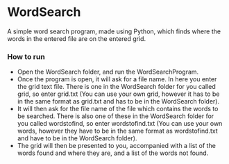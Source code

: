 # WordSearch
A simple word search program, made using Python, which finds where the words in the entered file are on the entered grid.

### How to run
- Open the WordSearch folder, and run the WordSearchProgram.
- Once the program is open, it will ask for a file name. In here you enter the grid text file. There is one in the WordSearch folder for you called grid, so enter grid.txt (You can use your own grid, however it has to be in the same format as grid.txt and has to be in the WordSearch folder).
- It will then ask for the file name of the file which contains the words to be searched. There is also one of these in the WordSearch folder for you called wordstofind, so enter wordstofind.txt (You can use your own words, however they have to be in the same format as wordstofind.txt and have to be in the WordSearch folder).
- The grid will then be presented to you, accompanied with a list of the words found and where they are, and a list of the words not found.

